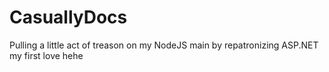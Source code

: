 # CasuallyDocs
Pulling a little act of treason on my NodeJS main by repatronizing ASP.NET my first love hehe
